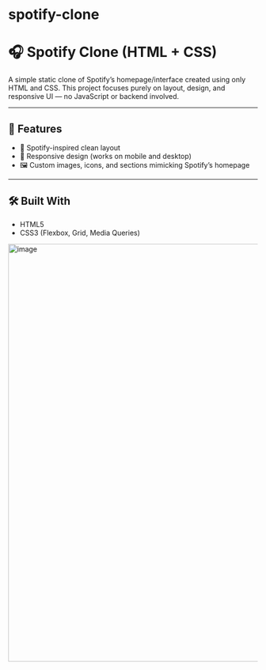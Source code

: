 # spotify-clone
# 🎧 Spotify Clone (HTML + CSS)

A simple static clone of Spotify’s homepage/interface created using only HTML and CSS. This project focuses purely on layout, design, and responsive UI — no JavaScript or backend involved.

---

## 🚀 Features

- 🎨 Spotify-inspired clean layout
- 📱 Responsive design (works on mobile and desktop)
- 🖼️ Custom images, icons, and sections mimicking Spotify’s homepage

---

## 🛠️ Built With

- HTML5
- CSS3 (Flexbox, Grid, Media Queries)

<img width="1840" height="845" alt="image" src="https://github.com/user-attachments/assets/0410cb16-e7a5-4600-a720-cc77b4fc6060" />


